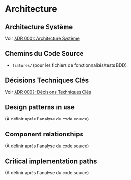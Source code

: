 # Architecture

## Architecture Système
Voir [ADR 0001: Architecture Système](adr/0001-architecture-systeme.md)

## Chemins du Code Source
- `features/` (pour les fichiers de fonctionnalités/tests BDD)

## Décisions Techniques Clés
Voir [ADR 0002: Décisions Techniques Clés](adr/0002-decisions-techniques-cles.md)

## Design patterns in use
(À définir après l'analyse du code source)

## Component relationships
(À définir après l'analyse du code source)

## Critical implementation paths
(À définir après l'analyse du code source)